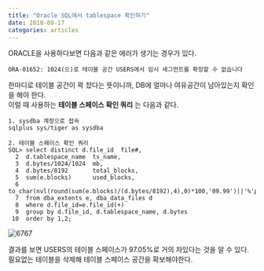 ```yaml
---
title: "Oracle SQL에서 tablespace 확인하기"
date: 2018-09-17
categories: articles
---
```


ORACLE을 사용하다보면 다음과 같은 에러가 생기는 경우가 있다.  
```
ORA-01652: 1024(으)로 테이블 공간 USERS에서 임시 세그먼트를 확장할 수 없습니다
```  
한마디로 테이블 공간이 꽉 찼다는 뜻이니까, DB에 얼마나 여유공간이 남아있는지 확인을 해야 한다.  
이럴 때 사용하는 **테이블 스페이스 확인 쿼리** 는 다음과 같다.  

```
1. sysdba 계정으로 접속 
sqlplus sys/tiger as sysdba

2. 테이블 스페이스 확인 쿼리 
SQL> select distinct d.file_id  file#,
  2  d.tablespace_name  ts_name,
  3  d.bytes/1024/1024  mb,
  4  d.bytes/8192       total_blocks,
  5  sum(e.blocks)      used_blocks,
  6  to_char(nvl(round(sum(e.blocks)/(d.bytes/8192),4),0)*100,'09.99')||'%'pct_used
  7  from dba_extents e, dba_data_files d
  8  where d.file_id=e.file_id(+)
  9  group by d.file_id, d.tablespace_name, d.bytes
 10  order by 1,2;
```  

![6767](https://user-images.githubusercontent.com/29648470/45612743-edadf580-ba9e-11e8-9457-611581be6156.png)  

결과를 보면 USERS의 테이블 스페이스가 97.05%로 거의 차있다는 것을 알 수 있다.  
필요없는 테이블을 삭제해 테이블 스페이스 공간을 확보해야한다. 
